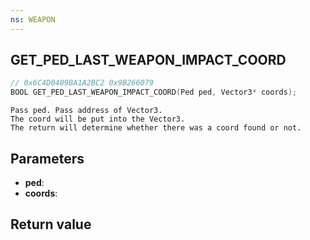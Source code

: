 ```yaml
---
ns: WEAPON
---
```

## GET_PED_LAST_WEAPON_IMPACT_COORD

```c
// 0x6C4D0409BA1A2BC2 0x9B266079
BOOL GET_PED_LAST_WEAPON_IMPACT_COORD(Ped ped, Vector3* coords);
```

```
Pass ped. Pass address of Vector3.  
The coord will be put into the Vector3.  
The return will determine whether there was a coord found or not.  
```

## Parameters
* **ped**: 
* **coords**: 

## Return value
